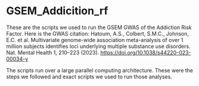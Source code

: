 # GSEM_Addicition_rf

These are the scripts we used to run the GSEM GWAS of the Addiction Risk Factor. Here is the GWAS citation:
Hatoum, A.S., Colbert, S.M.C., Johnson, E.C. et al. Multivariate genome-wide association meta-analysis of over 
1 million subjects identifies loci underlying multiple substance use disorders. 
Nat. Mental Health 1, 210–223 (2023). https://doi.org/10.1038/s44220-023-00034-y

The scripts run over a large parallel computing architecture. These were the steps we followed and exact 
scripts we used to run those analyses. 
